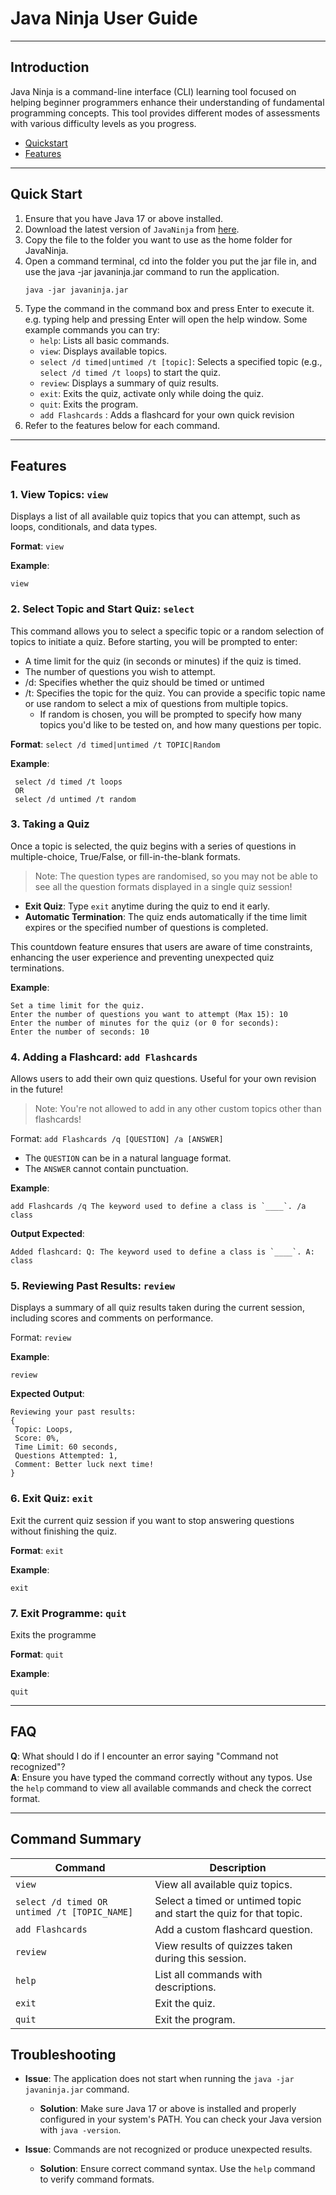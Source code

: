 # Java Ninja User Guide

---

## Introduction

Java Ninja is a command-line interface (CLI) learning tool focused on helping beginner programmers enhance their understanding of fundamental programming concepts. This tool provides different modes of assessments with various difficulty levels as you progress.

- [Quickstart](#QuickStart)
- [Features](#Features)

---

## Quick Start

1. Ensure that you have Java 17 or above installed.
2. Download the latest version of `JavaNinja` from [here](http://link.to/duke).
3. Copy the file to the folder you want to use as the home folder for JavaNinja.
4. Open a command terminal, cd into the folder you put the jar file in, and use the java -jar javaninja.jar command to run the application.
   ```shell
   java -jar javaninja.jar
   ```
5. Type the command in the command box and press Enter to execute it. e.g. typing help and pressing Enter will open the help window.
   Some example commands you can try:
   - `help`: Lists all basic commands.
   - `view`: Displays available topics.
   - `select /d timed|untimed /t [topic]`: Selects a specified topic (e.g., `select /d timed /t loops`) to start the quiz.
   - `review`: Displays a summary of quiz results.
   - `exit`: Exits the quiz, activate only while doing the quiz.
   - `quit`: Exits the program.
   - `add Flashcards` : Adds a flashcard for your own quick revision
6. Refer to the features below for each command.

---

## Features 

### 1. View Topics: `view`
Displays a list of all available quiz topics that you can attempt, such as loops, conditionals, and data types.

**Format**: `view`

**Example**:
   ```shell
   view
   ```

### 2. Select Topic and Start Quiz: `select`
This command allows you to select a specific topic or a random selection of topics to initiate a quiz. Before starting, you will be prompted to enter:
- A time limit for the quiz (in seconds or minutes) if the quiz is timed.
- The number of questions you wish to attempt.
- /d: Specifies whether the quiz should be timed or untimed
- /t: Specifies the topic for the quiz. You can provide a specific topic name or use random to select a mix of questions from multiple topics.
  - If random is chosen, you will be prompted to specify how many topics you'd like to be tested on, and how many questions per topic.

**Format**: `select /d timed|untimed /t TOPIC|Random`

**Example**: 
   ```shell
    select /d timed /t loops
    OR
    select /d untimed /t random
   ```

### 3. Taking a Quiz
Once a topic is selected, the quiz begins with a series of questions in multiple-choice, True/False, or fill-in-the-blank formats.

> Note: The question types are randomised, so you may not be able to see all the question formats displayed in a single quiz session!

* **Exit Quiz**: Type `exit` anytime during the quiz to end it early.
* **Automatic Termination**: The quiz ends automatically if the time limit expires or the specified number of questions is completed.

This countdown feature ensures that users are aware of time constraints, enhancing the user experience and preventing unexpected quiz terminations.

**Example**:
   ```shell
   Set a time limit for the quiz.
   Enter the number of questions you want to attempt (Max 15): 10
   Enter the number of minutes for the quiz (or 0 for seconds): 
   Enter the number of seconds: 10
   ```

### 4. Adding a Flashcard: `add Flashcards`
Allows users to add their own quiz questions. Useful for your own revision in the future!

> Note: You're not allowed to add in any other custom topics other than flashcards!

Format: `add Flashcards /q [QUESTION] /a [ANSWER]`

* The `QUESTION` can be in a natural language format.
* The `ANSWER` cannot contain punctuation.  

**Example**:
```shell
add Flashcards /q The keyword used to define a class is `____`. /a class
```

**Output Expected**:
```shell
Added flashcard: Q: The keyword used to define a class is `____`. A: class
```

### 5. Reviewing Past Results: `review`
Displays a summary of all quiz results taken during the current session, including scores and comments on performance.

Format: `review`

**Example**:
```shell
review
```

**Expected Output**:
```shell
Reviewing your past results:
{
 Topic: Loops,
 Score: 0%,
 Time Limit: 60 seconds,
 Questions Attempted: 1,
 Comment: Better luck next time!
}
```


### 6. Exit Quiz: `exit`
Exit the current quiz session if you want to stop answering questions without finishing the quiz.

**Format**: `exit`

**Example**:
```shell
exit
```

### 7. Exit Programme: `quit`
Exits the programme

**Format**: `quit`

**Example**:
```shell
quit
```
---

## FAQ

**Q**: What should I do if I encounter an error saying "Command not recognized"?  
**A**: Ensure you have typed the command correctly without any typos. Use the `help` command to view all available commands and check the correct format.

---

## Command Summary

| Command                                      | Description                                                        |
|----------------------------------------------|--------------------------------------------------------------------|
| `view`                                       | View all available quiz topics.                                    |
| `select /d timed OR untimed /t [TOPIC_NAME]` | Select a timed or untimed topic and start the quiz for that topic. |
| `add Flashcards`                             | Add a custom flashcard question.                                   |
| `review`                                     | View results of quizzes taken during this session.                 |
| `help`                                       | List all commands with descriptions.                               |
| `exit`                                       | Exit the quiz.                                                     |
| `quit`                                       | Exit the program.                                                  |


## Troubleshooting

- **Issue**: The application does not start when running the `java -jar javaninja.jar` command.
  - **Solution**: Make sure Java 17 or above is installed and properly configured in your system's PATH. You can check your Java version with `java -version`.

- **Issue**: Commands are not recognized or produce unexpected results.
  - **Solution**: Ensure correct command syntax. Use the `help` command to verify command formats.
